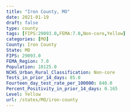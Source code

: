 ```yaml
---
title: "Iron County, MO"
date: 2021-01-19
draft: false
type: county
tags: [FIPS:29093.0,FEMA:7.0,Non-core,Yellow]
categories: [MO]
County: Iron County
State: MO
FIPS: 29093.0
FEMA_Region: 7.0
Population: 10125.0
NCHS_Urban_Rural_Classification: Non-core
Tests_in_prior_14_days: 85.0
Fourteen_day_test_rate_per_100000: 840.0
Percent_Positivity_in_prior_14_days: 0.165
Level: Yellow
url: /states/MO/iron-county
---
```



